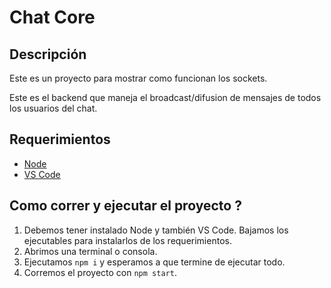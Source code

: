 # Chat Core
## Descripción
Este es un proyecto para mostrar como funcionan los sockets. 

Este es el backend que maneja el broadcast/difusion de mensajes de todos los usuarios del chat.

## Requerimientos
- [Node](https://nodejs.org/en)
- [VS Code](https://code.visualstudio.com/)

## Como correr y ejecutar el proyecto ?
1. Debemos tener instalado Node y también VS Code. Bajamos los ejecutables para instalarlos de los requerimientos.
2. Abrimos una terminal o consola.
3. Ejecutamos `npm i` y esperamos a que termine de ejecutar todo.
4. Corremos el proyecto con `npm start`.
